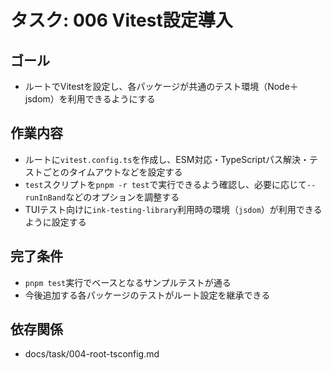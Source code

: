 # タスク: 006 Vitest設定導入

## ゴール

- ルートでVitestを設定し、各パッケージが共通のテスト環境（Node＋jsdom）を利用できるようにする

## 作業内容

- ルートに`vitest.config.ts`を作成し、ESM対応・TypeScriptパス解決・テストごとのタイムアウトなどを設定する
- `test`スクリプトを`pnpm -r test`で実行できるよう確認し、必要に応じて`--runInBand`などのオプションを調整する
- TUIテスト向けに`ink-testing-library`利用時の環境（`jsdom`）が利用できるように設定する

## 完了条件

- `pnpm test`実行でベースとなるサンプルテストが通る
- 今後追加する各パッケージのテストがルート設定を継承できる

## 依存関係

- docs/task/004-root-tsconfig.md
